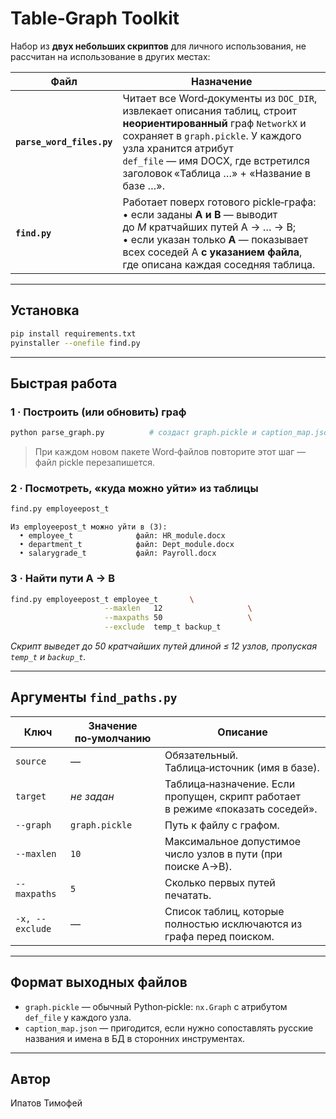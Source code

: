 # Table‑Graph Toolkit

Набор из **двух небольших скриптов** для личного использования, не рассчитан на использование в других местах:

| Файл                      | Назначение |
|---------------------------|------------|
| **`parse_word_files.py`** | Читает все Word‑документы из `DOC_DIR`, извлекает описания таблиц, строит **неориентированный** граф `NetworkX` и сохраняет в `graph.pickle`. У каждого узла хранится атрибут `def_file` — имя DOCX, где встретился заголовок «Таблица …» + «Название в базе …». |
| **`find.py`**             | Работает поверх готового pickle‑графа: <br>• если заданы **A и B** — выводит до *М* кратчайших путей A → … → B; <br>• если указан только **A** — показывает всех соседей A **с указанием файла**, где описана каждая соседняя таблица. |

---

## Установка

```bash
pip install requirements.txt
pyinstaller --onefile find.py
```

---

## Быстрая работа

### 1 · Построить (или обновить) граф

```bash
python parse_graph.py          # создаст graph.pickle и caption_map.json
```

> При каждом новом пакете Word‑файлов повторите этот шаг — файл pickle перезапишется.

### 2 · Посмотреть, «куда можно уйти» из таблицы

```bash
find.py employeepost_t
```

```
Из employeepost_t можно уйти в (3):
  • employee_t              файл: HR_module.docx
  • department_t            файл: Dept_module.docx
  • salarygrade_t           файл: Payroll.docx
```

### 3 · Найти пути A → B

```bash
find.py employeepost_t employee_t       \
                     --maxlen   12                   \
                     --maxpaths 50                   \
                     --exclude  temp_t backup_t
```

*Скрипт выведет до 50 кратчайших путей длиной ≤ 12 узлов, пропуская
`temp_t` и `backup_t`.*

---

## Аргументы `find_paths.py`

| Ключ | Значение по‑умолчанию | Описание |
|------|-----------------------|----------|
| `source` | —                     | Обязательный. Таблица‑источник (имя в базе). |
| `target` | *не задан*            | Таблица‑назначение. Если пропущен, скрипт работает в режиме «показать соседей». |
| `--graph` | `graph.pickle`        | Путь к файлу с графом. |
| `--maxlen` | `10`                  | Максимальное допустимое число узлов в пути (при поиске A→B). |
| `--maxpaths` | `5`                   | Сколько первых путей печатать. |
| `-x, --exclude` | —                     | Список таблиц, которые полностью исключаются из графа перед поиском. |

---

## Формат выходных файлов
* `graph.pickle` — обычный Python‑pickle: `nx.Graph` c атрибутом
  `def_file` у каждого узла.
* `caption_map.json` — пригодится, если нужно сопоставлять русские
  названия и имена в БД в сторонних инструментах.

---

## Автор
Ипатов Тимофей